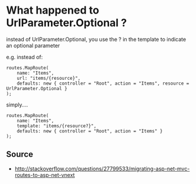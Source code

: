 # What happened to UrlParameter.Optional ?

instead of UrlParameter.Optional, you use the ? in the template to indicate an optional parameter

e.g. instead of:

    routes.MapRoute(
        name: "Items",
        url: "items/{resource}",
        defaults: new { controller = "Root", action = "Items", resource = UrlParameter.Optional }
    );

simply....


    routes.MapRoute(
        name: "Items", 
        template: "items/{resource?}", 
        defaults: new { controller = "Root", action = "Items" }
    );
    


## Source

 * <http://stackoverflow.com/questions/27799533/migrating-asp-net-mvc-routes-to-asp-net-vnext>